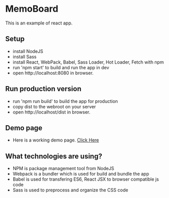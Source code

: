 # MemoBoard
This is an example of react app. 

## Setup
* install NodeJS
* install Sass 
* install React, WebPack, Babel, Sass Loader, Hot Loader, Fetch with npm
* run 'npm start' to build and run the app in dev
* open http://localhost:8080 in browser.

## Run production version
* run 'npm run build' to build the app for production
* copy dist to the webroot on your server
* open http://localhost/dist in browser.

## Demo page
* Here is a working demo page. [Click Here](http://portal.edsring.com.au/app/test/ideas)

## What technologies are using?
* NPM is package management tool from NodeJS
* Webpack is a bundler which is used for build and bundle the app
* Babel is used for transfering ES6, React JSX to browser compatible js code
* Sass is used to preprocess and organize the CSS code
